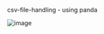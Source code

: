 csv-file-handling - using panda


![image](https://user-images.githubusercontent.com/90530329/144353681-6a4d84d7-ab2d-49e8-b5ff-9916ba97983e.png)

